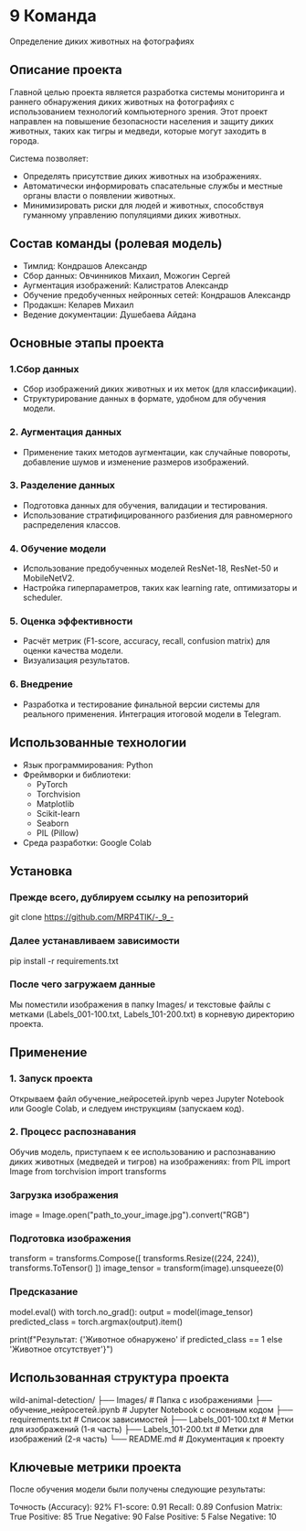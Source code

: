 # 9 Команда
Определение диких животных на фотографиях

## Описание проекта
Главной целью проекта является разработка системы мониторинга и раннего обнаружения диких животных на фотографиях с использованием технологий компьютерного зрения. Этот проект направлен на повышение безопасности населения и защиту диких животных, таких как тигры и медведи, которые могут заходить в города.

Система позволяет:
- Определять присутствие диких животных на изображениях.
- Автоматически информировать спасательные службы и местные органы власти о появлении животных.
- Минимизировать риски для людей и животных, способствуя гуманному управлению популяциями диких животных.
  
## Состав команды (ролевая модель)
- Тимлид: Кондрашов Александр
- Сбор данных: Овчинников Михаил, Можогин Сергей
- Аугментация изображений: Калистратов Александр
- Обучение предобученных нейронных сетей: Кондрашов Александр
- Продакшн: Келарев Михаил
- Ведение документации: Душебаева Айдана

## Основные этапы проекта
### 1.Сбор данных
   - Сбор изображений диких животных и их меток (для классификации).
   - Структурирование данных в формате, удобном для обучения модели.
### 2. Аугментация данных
   - Применение таких методов аугментации, как случайные повороты, добавление шумов и изменение размеров изображений.
### 3. Разделение данных
   - Подготовка данных для обучения, валидации и тестирования.
   - Использование стратифицированного разбиения для равномерного распределения классов.
### 4. Обучение модели
   - Использование предобученных моделей ResNet-18, ResNet-50 и MobileNetV2.
   - Настройка гиперпараметров, таких как learning rate, оптимизаторы и scheduler.
### 5. Оценка эффективности
   - Расчёт метрик (F1-score, accuracy, recall, confusion matrix) для оценки качества модели.
   - Визуализация результатов.
### 6. Внедрение
   - Разработка и тестирование финальной версии системы для реального применения. Интеграция итоговой модели в Telegram.

## Использованные технологии

- Язык программирования: Python
- Фреймворки и библиотеки:
  - PyTorch
  - Torchvision
  - Matplotlib
  - Scikit-learn
  - Seaborn
  - PIL (Pillow)
- Среда разработки: Google Colab

## Установка
### Прежде всего, дублируем ссылку на репозиторий
git clone https://github.com/MRP4TIK/-_9_-
### Далее устанавливаем зависимости
pip install -r requirements.txt
### После чего загружаем данные
Мы поместили изображения в папку Images/ и текстовые файлы с метками (Labels_001-100.txt, Labels_101-200.txt) в корневую директорию проекта.
  
## Применение
### 1. Запуск проекта
Открываем файл обучение_нейросетей.ipynb через Jupyter Notebook или Google Colab, и следуем инструкциям (запускаем код).
### 2. Процесс распознавания
Обучив модель, приступаем к ее использованию и распознаванию диких животных (медведей и тигров) на изображениях:
from PIL import Image
from torchvision import transforms
### Загрузка изображения
image = Image.open("path_to_your_image.jpg").convert("RGB")
### Подготовка изображения
transform = transforms.Compose([
    transforms.Resize((224, 224)),
    transforms.ToTensor()
])
image_tensor = transform(image).unsqueeze(0)
### Предсказание
model.eval()
with torch.no_grad():
    output = model(image_tensor)
    predicted_class = torch.argmax(output).item()

print(f"Результат: {'Животное обнаружено' if predicted_class == 1 else 'Животное отсутствует'}")

## Использованная структура проекта
wild-animal-detection/
├── Images/                   # Папка с изображениями
├── обучение_нейросетей.ipynb  # Jupyter Notebook с основным кодом
├── requirements.txt          # Список зависимостей
├── Labels_001-100.txt        # Метки для изображений (1-я часть)
├── Labels_101-200.txt        # Метки для изображений (2-я часть)
└── README.md                 # Документация к проекту

## Ключевые метрики проекта
После обучения модели были получены следующие результаты:

Точность (Accuracy): 92%
F1-score: 0.91
Recall: 0.89
Confusion Matrix:
True Positive: 85
True Negative: 90
False Positive: 5
False Negative: 10
